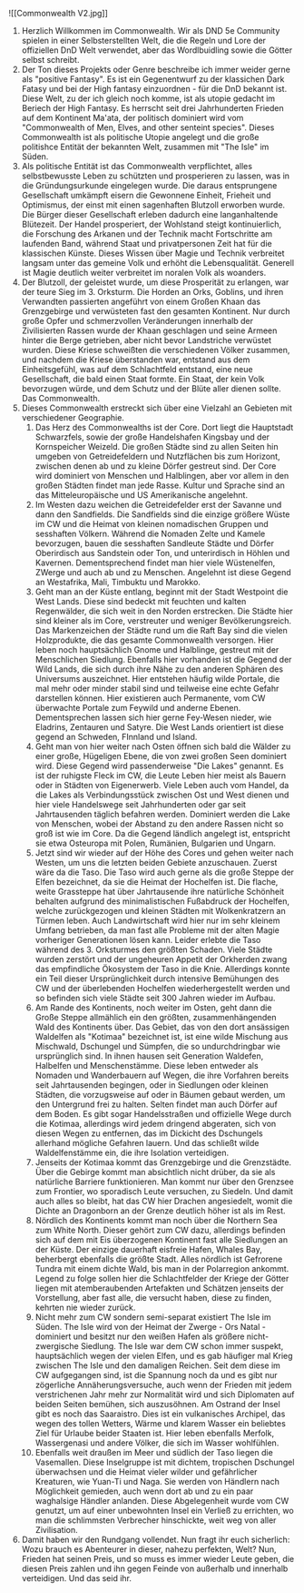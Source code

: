 ![[Commonwealth V2.jpg]]

1. Herzlich Willkommen im Commonwealth. Wir als DND 5e Community spielen in einer Selbsterstellten Welt, die die Regeln und Lore der offiziellen DnD Welt verwendet, aber das Wordlbuidling sowie die Götter selbst schreibt.
2. Der Ton dieses Projekts oder Genre beschreibe ich immer weider gerne als "positive Fantasy". Es ist ein Gegenentwurf zu der klassichen Dark Fatasy und bei der High fantasy einzuordnen - für die DnD bekannt ist. Diese Welt, zu der ich gleich noch komme, ist als utopie gedacht im Beriech der High Fantasy. Es herrscht seit drei Jahrhunderten Frieden auf dem Kontinent Ma'ata, der politisch dominiert wird vom "Commonwealth of Men, Elves, and other senteint species". Dieses Commonwealth ist als politische Utopie angelegt und die große politishce Entität der bekannten Welt, zusammen mit "The Isle" im Süden. 
3. Als politische Entität ist das Commonwealth verpflichtet, alles selbstbewusste Leben zu schützten und prosperieren zu lassen, was in die Gründungsurkunde eingelegen wurde. Die daraus entsprungene Gesellschaft umkämpft eisern die Gewonnene Einheit, Frieheit und Optimismus, der einst mit einen sagenhaften Blutzoll erworben wurde. Die Bürger dieser Gesellschaft erleben dadurch eine langanhaltende Blütezeit. Der Handel prosperiert, der Wohlstand steigt kontinuierlich, die Forschung des Arkanen und der Technik macht Fortschritte am laufenden Band, während Staat und privatpersonen Zeit hat für die klassischen Künste. Dieses Wissen über Magie und Technik verbreitet langsam unter das gemeine Volk und erhöht die Lebensqualität. Generell ist Magie deutlich weiter verbreitet im noralen Volk als woanders. 
4. Der Blutzoll, der geleistet wurde, um diese Prosperität zu erlangen, war der teure Sieg im 3. Orksturm. Die Horden an Orks, Goblins, und ihren Verwandten passierten angeführt von einem Großen Khaan das Grenzgebirge und verwüsteten fast den gesamten Kontinent. Nur durch große Opfer und schmerzvollen Veränderungen innerhalb der Zivilisierten Rassen wurde der Khaan geschlagen und seine Armeen hinter die Berge getrieben, aber nicht bevor Landstriche verwüstet wurden. Diese Kriese schweißten die verschiedenen Völker zusammen, und nachdem die Kriese überstanden war, entstand aus dem Einheitsgefühl, was auf dem Schlachtfeld entstand, eine neue Gesellschaft, die bald einen Staat formte. Ein Staat, der kein Volk bevorzugen würde, und dem Schutz und der Blüte aller dienen sollte. Das Commonwealth.
5. Dieses Commonwealth erstreckt sich über eine Vielzahl an Gebieten mit verschiedener Geographie.
	1. Das Herz des Commonwealths ist der Core. Dort liegt die Hauptstadt Schwarzfels, sowie der große Handelshafen Kingsbay und der Kornspeicher Weizeld. Die großen Städte sind zu allen Seiten hin umgeben von Getreidefeldern und Nutzflächen bis zum Horizont, zwischen denen ab und zu kleine Dörfer gestreut sind. Der Core wird dominiert von Menschen und Halblingen, aber vor allem in den großen Städten findet man jede Rasse. Kultur und Sprache sind an das Mitteleuropäische und US Amerikanische angelehnt.
	2. Im Westen dazu weichen die Getreidefelder erst der Savanne und dann den Sandfields. Die Sandfields sind die einzige größere Wüste im CW und die Heimat von kleinen nomadischen Gruppen und sesshaften Völkern. Während die Nomaden Zelte und Kamele bevorzugen, bauen die sesshaften Sandleute Städte und Dörfer Oberirdisch aus Sandstein oder Ton, und unterirdisch in Höhlen und Kavernen. Dementsprechend findet man hier viele Wüstenelfen, ZWerge und auch ab und zu Menschen. Angelehnt ist diese Gegend an Westafrika, Mali, Timbuktu und Marokko. 
	3. Geht man an der Küste entlang, beginnt mit der Stadt Westpoint die West Lands. Diese sind bedeckt mit feuchten und kalten Regenwälder, die sich weit in den Norden erstrecken. Die Städte hier sind kleiner als im Core, verstreuter und weniger Bevölkerungsreich. Das Markenzeichen der Städte rund um die Raft Bay sind die vielen Holzprodukte, die das gesamte Commonwealth versorgen. Hier leben noch hauptsächlich Gnome und Halblinge, gestreut mit der Menschlichen Siedlung. Ebenfalls hier vorhanden ist die Gegend der Wild Lands, die sich durch ihre Nähe zu den anderen Sphären des Universums auszeichnet. Hier entstehen häufig wilde Portale, die mal mehr oder minder stabil sind und teilweise eine echte Gefahr darstellen können. Hier existieren auch Permanente, vom CW überwachte Portale zum Feywild und anderne Ebenen. Dementsprechen lassen sich hier gerne Fey-Wesen nieder, wie Eladrins, Zentauren und Satyre. Die West Lands orientiert ist diese gegend an Schweden, FInnland und Island. 
	4. Geht man von hier weiter nach Osten öffnen sich bald die Wälder zu einer große, Hügeligen Ebene, die von zwei großen Seen dominiert wird. Diese Gegend wird passenderweise "Die Lakes" genannt. Es ist der ruhigste Fleck im CW, die Leute Leben hier meist als Bauern oder in Städten von Eigenerwerb. Viele Leben auch vom Handel, da die Lakes als Verbindungsstück zwischen Ost und West dienen und hier viele Handelswege seit Jahrhunderten oder gar seit Jahrtausenden täglich befahren werden. Dominiert werden die Lake von Menschen, wobei der Abstand zu den andere Rassen nicht so groß ist wie im Core. Da die Gegend ländlich angelegt ist, entspricht sie etwa Osteuropa mit Polen, Rumänien, Bulgarien und Ungarn.
	5. Jetzt sind wir wieder auf der Höhe des Cores und gehen weiter nach Westen, um uns die letzten beiden Gebiete anzuschauen. Zuerst wäre da die Taso. Die Taso wird auch gerne als die große Steppe der Elfen bezeichnet, da sie die Heimat der Hochelfen ist. Die flache, weite Grassteppe hat über Jahrtausende ihre natürliche Schönheit behalten aufgrund des minimalistischen Fußabdruck der Hochelfen, welche zurückgezogen und kleinen Städten mit Wolkenkratzern an Türmen leben. Auch Landwirtschaft wird hier nur im sehr kleinem Umfang betrieben, da man fast alle Probleme mit der alten Magie vorheriger Generationen lösen kann. Leider erlebte die Taso während des 3. Orksturmes den größten Schaden. Viele Städte wurden zerstört und der ungeheuren Appetit der Orkherden zwang das empfindliche Ökosystem der Taso in die Knie. Allerdings konnte ein Teil dieser Ursprünglichkeit durch intensive Bemühungen des CW und der überlebenden Hochelfen wiederhergestellt werden und so befinden sich viele Städte seit 300 Jahren wieder im Aufbau. 
	6. Am Rande des Kontinents, noch weiter im Osten, geht dann die Große Steppe allmählich ein den größten, zusammenhängenden Wald des Kontinents über. Das Gebiet, das von den dort ansässigen Waldelfen als "Kotimaa" bezeichnet ist, ist eine wilde Mischung aus Mischwald, Dschungel und Sümpfen, die so undurchdringbar wie ursprünglich sind. In ihnen hausen seit Generation Waldefen, Halbelfen und Menschenstämme. Diese leben entweder als Nomaden und Wanderbauern auf Wegen, die ihre Vorfahren bereits seit Jahrtausenden begingen, oder in Siedlungen oder kleinen Städten, die vorzugsweise auf oder in Bäumen gebaut werden, um den Untergrund frei zu halten. Selten findet man auch Dörfer auf dem Boden. Es gibt sogar Handelsstraßen und offizielle Wege durch die Kotimaa, allerdings wird jedem dringend abgeraten, sich von diesen Wegen zu entfernen, das im Dickicht des Dschungels allerhand mögliche Gefahren lauern. Und das schließt wilde Waldelfenstämme ein, die ihre Isolation verteidigen.
	7. Jenseits der Kotimaa kommt das Grenzgebirge und die Grenzstädte. Über die Gebirge kommt man absichtlich nicht drüber, da sie als natürliche Barriere funktionieren. Man kommt nur über den Grenzsee zum Frontier, wo sporadisch Leute versuchen, zu Siedeln. Und damit auch alles so bleibt, hat das CW hier Drachen angesiedelt, womit die Dichte an Dragonborn an der Grenze deutlich höher ist als im Rest.  
	8. Nördlich des Kontinents kommt man noch über die Northern Sea zum White North. Dieser gehört zum CW dazu, allerdings befinden sich auf dem mit Eis überzogenen Kontinent fast alle Siedlungen an der Küste. Der einzige dauerhaft eisfreie Hafen, Whales Bay, beherbergt ebenfalls die größte Stadt. Alles nördlich ist Gefrorene Tundra mit einem dichte Wald, bis man in der Polarregion ankommt. Legend zu folge sollen hier die Schlachtfelder der Kriege der Götter liegen mit atemberaubenden Artefakten und Schätzen jenseits der Vorstellung, aber fast alle, die versucht haben, diese zu finden, kehrten nie wieder zurück.
	9. Nicht mehr zum CW sondern semi-separat existiert The Isle im Süden. The Isle wird von der Heimat der Zwerge - Ors Natal - dominiert und besitzt nur den weißen Hafen als größere nicht-zwergische Siedlung. The Isle war dem CW schon immer suspekt, hauptsächlich wegen der vielen Elfen, und es gab häufiger mal Krieg zwischen The Isle und den damaligen Reichen. Seit dem  diese im CW aufgegangen sind, ist die Spannung noch da und es gibt nur zögerliche Annäherungsversuche, auch wenn der Frieden mit jedem verstrichenen Jahr mehr zur Normalität wird und sich Diplomaten auf beiden Seiten bemühen, sich auszusöhnen. Am Ostrand der Insel gibt es noch das Saaraistro. Dies ist ein vulkanisches Archipel, das wegen des tollen Wetters, Wärme und klarem Wasser ein beliebtes Ziel für Urlaube beider Staaten ist. Hier leben ebenfalls Merfolk, Wassergenasi und andere Völker, die sich im Wasser wohlfühlen. 
	10. Ebenfalls weit draußen im Meer und südlich der Taso liegen die Vasemallen. Diese Inselgruppe ist mit dichtem, tropischen Dschungel überwachsen und die Heimat vieler wilder und gefährlicher Kreaturen, wie Yuan-Ti und Naga. Sie werden von Händlern nach Möglichkeit gemieden, auch wenn dort ab und zu ein paar waghalsige Händler anlanden. Diese Abgelegenheit wurde vom CW genutzt, um auf einer unbewohnten Insel ein Verließ zu errichten, wo man die schlimmsten Verbrecher hinschickte, weit weg von aller Zivilisation.
6. Damit haben wir den Rundgang vollendet. Nun fragt ihr euch sicherlich: Wozu brauch es Abenteurer in dieser, nahezu perfekten, Welt? Nun, Frieden hat seinen Preis, und so muss es immer wieder Leute geben, die diesen Preis zahlen und ihn gegen Feinde von außerhalb und innerhalb verteidigen. Und das seid ihr.   